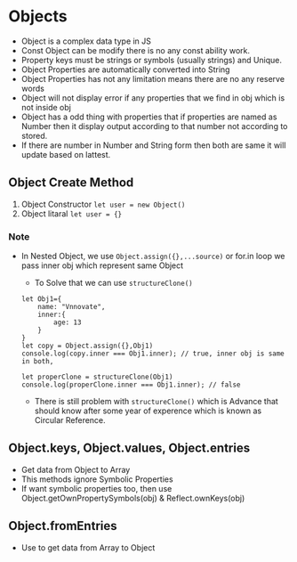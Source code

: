 # Objects

- Object is a complex data type in JS
- Const Object can be modify there is no any const ability work.
- Property keys must be strings or symbols (usually strings) and Unique.
- Object Properties are automatically converted into String
- Object Properties has not any limitation means there are no any reserve words
- Object will not display error if any properties that we find in obj which is not inside obj
- Object has a odd thing with properties that if properties are named as Number then it display output according to that number not according to stored.
- If there are number in Number and String form then both are same it will update based on lattest.

## Object Create Method

1. Object Constructor
   `let user = new Object()`
2. Object litaral
   `let user = {}`

### Note

- In Nested Object, we use `Object.assign({},...source)` or for.in loop we pass inner obj which represent same Object

  - To Solve that we can use `structureClone()`

  ```
  let Obj1={
      name: "Vnnovate",
      inner:{
          age: 13
      }
  }
  let copy = Object.assign({},Obj1)
  console.log(copy.inner === Obj1.inner); // true, inner obj is same in both,

  let properClone = structureClone(Obj1)
  console.log(properClone.inner === Obj1.inner); // false
  ```

  - There is still problem with `structureClone()` which is Advance that should know after some year of experence which is known as Circular Reference.

## Object.keys, Object.values, Object.entries

- Get data from Object to Array
- This methods ignore Symbolic Properties
- If want symbolic properties too, then use Object.getOwnPropertySymbols(obj) & Reflect.ownKeys(obj)

## Object.fromEntries

- Use to get data from Array to Object
